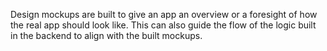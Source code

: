 Design mockups are built to give an app an overview or a foresight of how the real app should look like. This can also guide the flow of the logic built in the backend to align with the built mockups. 
